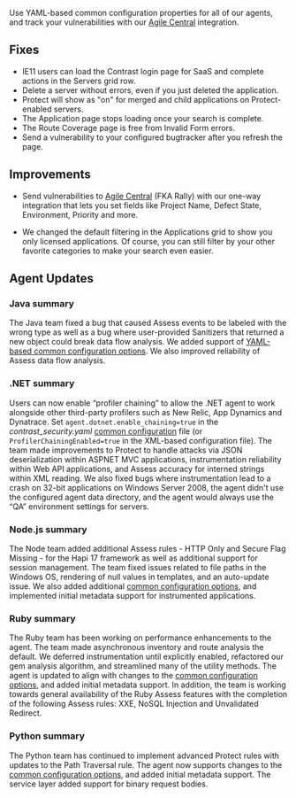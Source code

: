 <!--
title: "Contrast 3.5.6 - September 2018"
description: "Contrast 3.5.6 September 2018"
tags: "3.5.6 September Release Notes"
-->

Use YAML-based common configuration properties for all of our agents, and track your vulnerabilities with our [Agile Central](admin-orgintegrations.html#central) integration. 

## Fixes

* IE11 users can load the Contrast login page for SaaS and complete actions in the Servers grid row. 
* Delete a server without errors, even if you just deleted the application. 
* Protect will show as "on" for merged and child applications on Protect-enabled servers. 
* The Application page stops loading once your search is complete. 
* The Route Coverage page is free from Invalid Form errors. 
* Send a vulnerability to your configured bugtracker after you refresh the page. 

## Improvements

* Send vulnerabilities to [Agile Central](admin-orgintegrations.html#central) (FKA Rally) with our one-way integration that lets you set fields like Project Name, Defect State, Environment, Priority and more. 

* We changed the default filtering in the Applications grid to show you only licensed applications. Of course, you can still filter by your other favorite categories to make your search even easier.


## Agent Updates

### Java summary 

The Java team fixed a bug that caused Assess events to be labeled with the wrong type as well as a bug where user-provided Sanitizers that returned a new object could break data flow analysis. We added support of [YAML-based common configuration options](installation-javaconfig.html#java-yaml). We also improved reliability of Assess data flow analysis.

### .NET summary 

Users can now enable “profiler chaining” to allow the .NET agent to work alongside other third-party profilers such as New Relic, App Dynamics and Dynatrace. Set `agent.dotnet.enable_chaining=true` in the *contrast_security.yaml* [common configuration](installation-netconfig.html#net-yaml) file (or `ProfilerChainingEnabled=true` in the XML-based configuration file). The team made improvements to Protect to handle attacks via JSON deserialization within ASPNET MVC applications, instrumentation reliability within Web API applications, and Assess accuracy for interned strings within XML reading. We also fixed bugs where instrumentation lead to a crash on 32-bit applications on Windows Server 2008, the agent didn't use the configured agent data directory, and the agent would always use the “QA” environment settings for servers.

### Node.js summary 

The Node team added additional Assess rules - HTTP Only and Secure Flag Missing - for the Hapi 17 framework as well as additional support for session management. The team fixed issues related to file paths in the Windows OS, rendering of null values in templates, and an auto-update issue. We also added additional [common configuration options](installation-nodeconfig.html#node-yaml), and implemented initial metadata support for instrumented applications.

### Ruby summary 

The Ruby team has been working on performance enhancements to the agent. The team made asynchronous inventory and route analysis the default. We deferred instrumentation until explicitly enabled, refactored our gem analysis algorithm, and streamlined many of the utility methods. The agent is updated to align with changes to the [common configuration options](installation-rubyconfig.html#ruby-yaml), and added initial metadata support. In addition, the team is working towards general availability of the Ruby Assess features with the completion of the following Assess rules: XXE, NoSQL Injection and Unvalidated Redirect.

### Python summary

The Python team has continued to implement advanced Protect rules with updates to the Path Traversal rule. The agent now supports changes to the [common configuration options](installation-pythonconfig.html#python-yaml), and added initial metadata support. The service layer added support for binary request bodies.



